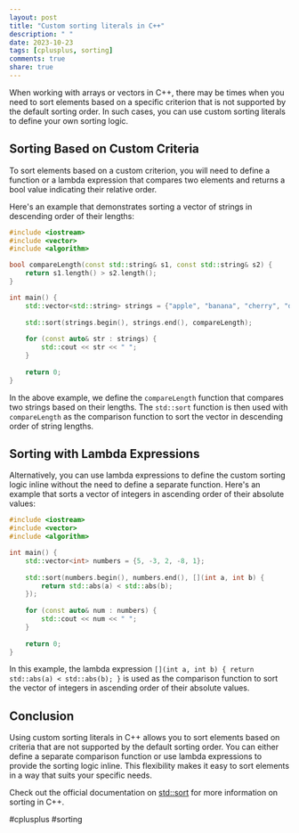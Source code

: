 ```yaml
---
layout: post
title: "Custom sorting literals in C++"
description: " "
date: 2023-10-23
tags: [cplusplus, sorting]
comments: true
share: true
---
```


When working with arrays or vectors in C++, there may be times when you need to sort elements based on a specific criterion that is not supported by the default sorting order. In such cases, you can use custom sorting literals to define your own sorting logic.

## Sorting Based on Custom Criteria

To sort elements based on a custom criterion, you will need to define a function or a lambda expression that compares two elements and returns a bool value indicating their relative order.

Here's an example that demonstrates sorting a vector of strings in descending order of their lengths:

```cpp
#include <iostream>
#include <vector>
#include <algorithm>

bool compareLength(const std::string& s1, const std::string& s2) {
    return s1.length() > s2.length();
}

int main() {
    std::vector<std::string> strings = {"apple", "banana", "cherry", "date"};
    
    std::sort(strings.begin(), strings.end(), compareLength);
    
    for (const auto& str : strings) {
        std::cout << str << " ";
    }
    
    return 0;
}
```

In the above example, we define the `compareLength` function that compares two strings based on their lengths. The `std::sort` function is then used with `compareLength` as the comparison function to sort the vector in descending order of string lengths.

## Sorting with Lambda Expressions

Alternatively, you can use lambda expressions to define the custom sorting logic inline without the need to define a separate function. Here's an example that sorts a vector of integers in ascending order of their absolute values:

```cpp
#include <iostream>
#include <vector>
#include <algorithm>

int main() {
    std::vector<int> numbers = {5, -3, 2, -8, 1};
    
    std::sort(numbers.begin(), numbers.end(), [](int a, int b) {
        return std::abs(a) < std::abs(b);
    });
    
    for (const auto& num : numbers) {
        std::cout << num << " ";
    }
    
    return 0;
}
```

In this example, the lambda expression `[](int a, int b) { return std::abs(a) < std::abs(b); }` is used as the comparison function to sort the vector of integers in ascending order of their absolute values.

## Conclusion

Using custom sorting literals in C++ allows you to sort elements based on criteria that are not supported by the default sorting order. You can either define a separate comparison function or use lambda expressions to provide the sorting logic inline. This flexibility makes it easy to sort elements in a way that suits your specific needs.

Check out the official documentation on [std::sort](https://en.cppreference.com/w/cpp/algorithm/sort) for more information on sorting in C++.

#cplusplus #sorting